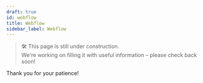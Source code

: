 ```yaml
---
draft: true
id: webflow
title: Webflow
sidebar_label: Webflow
---
```

> 🛠️ This page is still under construction.  
> We're working on filling it with useful information – please check back soon!

Thank you for your patience!
